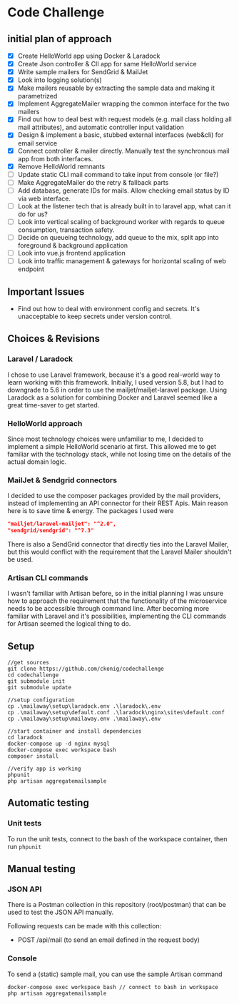 # Code Challenge

## initial plan of approach

- [x] Create HelloWorld app using Docker & Laradock
- [x] Create Json controller & ClI app for same HelloWorld service
- [x] Write sample mailers for SendGrid & MailJet
- [x] Look into logging solution(s)
- [x] Make mailers reusable by extracting the sample data and making it parametrized
- [x] Implement AggregateMailer wrapping the common interface for the two mailers
- [x] Find out how to deal best with request models (e.g. mail class holding all mail attributes), and automatic controller input validation
- [x] Design & implement a basic, stubbed external interfaces (web&cli) for email service
- [x] Connect controller & mailer directly. Manually test the synchronous mail app from both interfaces.
- [x] Remove HelloWorld remnants
- [ ] Update static CLI mail command to take input from console (or file?)
- [ ] Make AggregateMailer do the retry & fallback parts
- [ ] Add database, generate IDs for mails. Allow checking email status by ID via web interface.
- [ ] Look at the listener tech that is already built in to laravel app, what can it do for us?
- [ ] Look into vertical scaling of background worker with regards to queue consumption, transaction safety.
- [ ] Decide on queueing technology, add queue to the mix, split app into foreground & background application
- [ ] Look into vue.js frontend application
- [ ] Look into traffic management & gateways for horizontal scaling of web endpoint

## Important Issues

- Find out how to deal with environment config and secrets. It's unacceptable to keep secrets under version control. 

## Choices & Revisions

### Laravel / Laradock

I chose to use Laravel framework, because it's a good real-world way to learn working with this framework. Initially, I used version 5.8, but I had to downgrade to 5.6 in order to use the mailjet/mailjet-laravel package. Using Laradock as a solution for combining Docker and Laravel seemed like a great time-saver to get started.

### HelloWorld approach

Since most technology choices were unfamiliar to me, I decided to implement a simple HelloWorld scenario at first. This allowed me to get familiar with the technology stack, while not losing time on the details of the actual domain logic.

### MailJet & Sendgrid connectors

I decided to use the composer packages provided by the mail providers, instead of implementing an API connector for their REST Apis. Main reason here is to save time & energy. The packages I used were

```json
"mailjet/laravel-mailjet": "^2.0",
"sendgrid/sendgrid": "^7.3"
```

There is also a SendGrid connector that directly ties into the Laravel Mailer, but this would conflict with the requirement that the Laravel Mailer shouldn't be used.

### Artisan CLI commands

I wasn't familiar with Artisan before, so in the initial planning I was unsure how to approach the requirement that the functionality of the microservice needs to be accessible through command line. After becoming more familiar with Laravel and it's possibilities, implementing the CLI commands for Artisan seemed the logical thing to do.

## Setup

```cli
//get sources
git clone https://github.com/ckonig/codechallenge
cd codechallenge
git submodule init
git submodule update

//setup configuration
cp .\mailaway\setup\laradock.env .\laradock\.env
cp .\mailaway\setup\default.conf .\laradock\nginx\sites\default.conf
cp .\mailaway\setup\mailaway.env .\mailaway\.env

//start container and install dependencies
cd laradock
docker-compose up -d nginx mysql
docker-compose exec workspace bash
composer install

//verify app is working
phpunit
php artisan aggregatemailsample
```

## Automatic testing

### Unit tests

To run the unit tests, connect to the bash of the workspace container, then run ```phpunit```

## Manual testing

### JSON API

There is a Postman collection in this repository (root/postman) that can be used to test the JSON API manually.

Following requests can be made with this collection:

- POST /api/mail (to send an email defined in the request body)

### Console

To send a (static) sample mail, you can use the sample Artisan command

```cli
docker-compose exec workspace bash // connect to bash in workspace
php artisan aggregatemailsample
```
